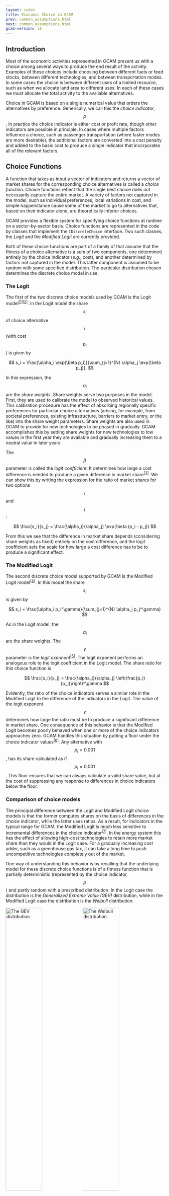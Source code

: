 ```yaml
---
layout: index
title: Economic Choice in GCAM
prev: common_assumptions.html
next: common_assumptions.html
gcam-version: v6
---
```


## Introduction

Most of the economic activities represented in GCAM present us with a
choice among several ways to produce the end result of the activity.
Examples of these choices include choosing between different fuels or
feed stocks, between different technologies, and between
transportation modes.  In some cases the choice is between different
uses of a limited resource, such as when we allocate land area to
different uses.  In each of these cases we must allocate the total
activity to the available alternatives.  

Choice in GCAM is based on a single numerical value that orders the
alternatives by preference.  Generically, we call this the *choice
indicator*, $$p$$.  In practice the choice indicator is either cost or
profit rate, though other indicators are possible in principle.  In
cases where multiple factors influence a choice, such as passenger
transportation (where faster modes are more desirable), the additional
factors are converted into a cost penalty and added to the basic cost
to produce a single indicator that incorporates all of the relevant
factors.

## Choice Functions

A function that takes as input a vector of indicators and returns a
vector of market shares for the corresponding choice alternatives is
called a *choice function*.  Choice functions reflect that the single
best choice does not necessarily capture the entire market.  A variety
of factors not captured in the model, such as individual preferences,
local variations in cost, and simple happenstance cause some of the
market to go to alternatives that, based on their indicator alone, are
theoretically inferior choices.  

GCAM provides a flexible system for specifying choice functions at
runtime on a sector-by-sector basis.  Choice functions are represented
in the code by classes that implement the `IDiscreteChoice` interface.
Two such classes, the *Logit* and the *Modified Logit* are currently
provided.  

Both of these choice functions are part of a family of that assume
that the fitness of a choice alternative is a sum of two components,
one determined entirely by the choice indicator (*e.g.*, cost), and
another determined by factors not captured in the model.  This latter
component is assumed to be random with some specified distribution.
The particular distribution chosen determines the discrete choice
model in use.  

### The Logit 

The first of the two discrete choice models used by GCAM is the Logit
model<sup>[[1](#ref1)][[2](#ref2)]</sup>.  In the Logit model the
share $$s_i$$ of choice alternative $$i$$ (with cost $$p_i$$) is given
by

$$
s_i = \frac{\alpha_i \exp(\beta p_i)}{\sum_{j=1}^{N} \alpha_j
\exp(\beta p_j)}.
$$

In this expression, the $$\alpha_i$$ are the *share weights*.  Share
weights serve two purposes in the model.  First, they are used to
calibrate the model to observed historical values.  This calibration
procedure has the effect of absorbing regionally specific preferences
for particular choice alternatives (arising, for example, from
societal preferences, existing infrastructure, barriers to market
entry, or the like) into the share weight parameters.  Share weights
are also used in GCAM to provide for new technologies to be phased in
gradually.  GCAM accomplishes this by setting share weights for new
technologies to low values in the first year they are available and
gradually increasing them to a neutral value in later years.

The $$\beta$$ parameter is called the *logit coefficient*.  It
determines how large a cost difference is needed to produce a given
difference in market share<sup>[[3](#note3)]</sup>.  We can show this
by writing the expression for the ratio of market shares for two
options $$i$$ and $$j$$:

$$
\frac{s_i}{s_j} = \frac{\alpha_i}{\alpha_j} \exp(\beta (p_i - p_j))
$$

From this we see that the difference in market share depends
(considering share weights as fixed) entirely on the cost difference,
and the logit coefficient sets the scale for how large a cost
difference has to be to produce a significant effect.

### The Modified Logit

The second discrete choice model supported by GCAM is the Modified
Logit model<sup>[[4](#ref4)]</sup>.  In this model the share $$s_i$$
is given by

$$
s_i = \frac{\alpha_i p_i^\gamma}{\sum_{j=1}^{N} \alpha_j p_j^\gamma}
$$

As in the Logit model, the $$\alpha_i$$ are the share weights.  The
$$\gamma$$ parameter is the *logit exponent*<sup>[[5](#note5)]</sup>.  The
logit exponent performs an analogous role to the logit coefficient in
the Logit model.  The share ratio for this choice function is

$$
\frac{s_i}{s_j} = \frac{\alpha_i}{\alpha_j}
\left(\frac{p_i}{p_j}\right)^\gamma 
$$

Evidently, the ratio of the choice indicators serves a similar role in
the Modified Logit to the difference of the indicators in the Logit.
The value of the logit exponent $$\gamma$$ determines how large the
ratio must be to produce a significant difference in market share.
One consequence of this behavior is that the Modified Logit becomes
poorly behaved when one or more of the choice indicators approaches
zero.  GCAM handles this situation by putting a floor under the choice
indicator values<sup>[[6](#note6)]</sup>.  Any alternative with $$p_i
< 0.001$$, has its share calculated as if $$p_i = 0.001$$.  This floor
ensures that we can always calculate a valid share value, but at the
cost of suppressing any response to differences in choice indicators
below the floor.

### Comparison of choice models

The principal difference between the Logit and Modified Logit choice
models is that the former computes shares on the basis of differences
in the choice indicator, while the latter uses ratios.  As a result,
for indicators in the typical range for GCAM, the Modified Logit is
much less sensitive to incremental differences in the choice
indicator<sup>[[7](#note7)]</sup>. In the energy system this has the
effect of allowing high-cost technologies to retain more market share
than they would in the Logit case.  For a gradually increasing cost
adder, such as a greenhouse gas tax, it can take a long time to push
uncompetitive technologies completely out of the market.

One way of understanding this behavior is by recalling that the
underlying model for these discrete choice functions is of a fitness
function that is partially deterministic (represented by the choice
indicator, $$p$$) and partly random with a prescribed distribution.
In the Logit case the distribution is the *Generalized Extreme Value
(GEV)* distribution, while in the Modified Logit case the distribution
is the *Weibull* distribution.  

<img src="gcam-figs/gev.png" alt="The GEV distribution" style="width:48%;"/>
<img src="gcam-figs/weibull.png" alt="The Weibull distribution" style="width:48%;"/><br/>
Figure 1: Comparison of the probability distributions underlying the
two choice functions.  Increasing the mean of the GEV (left)
translates the distribution along the x-axis unchanged.  Increasing
the mean of the Weibull (right) also broadens the distribution.
{: .fig}

From Figure 1 it is apparent that changing the mean of a GEV
distribution while keeping its logit coefficient constant does not
change the shape of the distribution.  By contrast, changing the mean
of a Weibull distribution while keeping the logit exponent constant
makes the distribution broader or narrower.  Either of these behaviors
might be desirable in certain circumstances.  For example, if the
increase in average cost comes from applying a carbon tax, then we
don't expect the distribution of the random factors to change as a
result.  The Logit choice function is appropriate for this situation
because its underlying GEV produces this behavior.

Conversely, in some cases a shift in cost is due to changes in
secondary factors that are folded into a modified cost.  For example,
in passenger transportation cost is the basic contributor to the
choice indicator, but people also care about the time they spend
traveling.  We represent this preference by adding a cost penalty to
slower transportation modes.  Because this penalty scales with
per-capita income, it will produce a cost shift over time.  In this
case we *would* expect the distribution of the random factors in the
choice model to change because the shift is a result of a change in
consumer preferences, and there are many facets to consumer preference
that GCAM does not capture.  Therefore, in a case like this, the
Modified Logit choice function is more appropriate.

## GCAM Configuration

GCAM requires each sector and subsector in the energy system to have a
choice function configured.  Either the Logit or the Modified Logit
may be selected.  For historical reasons the nomenclature used in the
GCAM source code and configuration files is slightly different than
what is used here.  The Logit and Modified Logit choice functions are
referred to as "Absolute-cost Logit" and "Relative-cost Logit",
respectively.  Additionally, the logit coefficient for the Logit model
is not specified directly.  Instead, a logit exponent for an
_equivalent_<sup>[[8](#note8)]</sup> Modified Logit model is
specified, and GCAM calculates the corresponding logit coefficient.
This allows users to switch easily from Logit to Modified Logit or
vice versa without
recalculating the parameters.  

A choice function is specified by including its declaration in the
sector to which it will pertain.  Consider this excerpt from the GCAM
Reference Scenario (GRS) configuration:  

```xml
         <supplysector name="electricity">
            <relative-cost-logit>
               <logit-exponent fillout="1" year="1975">-3</logit-exponent>
            </relative-cost-logit>

   . . .

            <subsector name="coal">
               <relative-cost-logit>
                  <logit-exponent fillout="1" year="1975">-10</logit-exponent>
               </relative-cost-logit>
			   
   . . . 

``` 

This snippet configures the Electricity sector with a Modified Logit
choice function for allocating market shares to the available
subsectors.  (Each subsector represents a different fuel input.)  The
logit exponent for this choice function is -3, which turns out to
provide moderate switching behavior when costs change.  Further down
we configure the Coal subsector with a Modified Logit for allocating
shares to its subsidiary technologies.  (These represent different
plant designs, such as steam or IGCC.)  The logit exponent in this
case is -10, which produces more aggressive switching behavior with
changing costs.

Either of these declarations could be changed to the Logit choice
function by changing the `<relative-cost-logit>` XML tag to
`<absolute-cost-logit>`.  The `<logit-exponent>` tag could be left
alone to produce a choice function that is similar to the Modified
Logit version for costs close to those found in the calibration year.
However, the behaviors of the two functions will diverge as costs
move out of this initial range.

The choice model in the land system is not currently configurable like
in the energy system.  Instead, land use choices are always made using
the Modified Logit.  Logit exponents are specified directly in the
container object using the `<logit-exponent>` tag.  Land use choice is
described further in the [land section](details_land.html#landsharingapproach).

## Notes and References

<a name="ref1">[1]</a> Train, K. (2003), <cite>Discrete Choice Methods
with Simulation</cite>.

<a name="ref2">[2]</a> McFadden, D. (1973), "Conditional Logit
Analysis of Qualitative Choice Behavior", in <cite>Frontiers in
Econometrics</cite>.

<a name="note3">[3]</a> The logit coefficient $$\beta$$ may be either
positive or negative, depending on the interpretation of the choice
indicator $$p$$.  Having $$\beta < 0$$ favors lower values of $$p$$
and is therefore appropriate when $$p$$ represents cost (the usual
case in GCAM).  In the land system the choice indicator represents
profit rate, and we use $$\beta > 0$$ in these choice functions to
favor higher profit rates.

<a name="ref4">[4]</a> Clarke, J. F. and Edmonds, J. (1993), "Modeling
energy technologies in a competitive market", <cite>Energy
Economics</cite> 15 (2), 123 - 129.

<a name="note5">[5]</a> As with the $$\beta$$ coefficient in the Logit
model, the sign of $$\gamma$$ depends on the interpretation of the
choice indicator, with negative values favoring smaller $$p$$ and
positive values favoring larger $$p$$.

<a name="note6">[6]</a> This statement is actually only true in the
energy system.  In the land system (where the choice indicator is the
profit rate), shares are calculated normally for all $$p>0$$.  For
$$p\leq0$$ the share is automatically set to zero.

<a name="note7">[7]</a> This is not universally true.  For $$p \ll 1$$
tiny increments in $$p$$ can produce huge share differences.  For most
of GCAM, where $$p$$ represents cost, values in this range are
uncommon, but they do occur in a few sectors.

<a name="note8">[8]</a> By suitable choice of parameters, one can
arrange for the Logit and Modified Logit to have similar behavior in
some neighborhood of input values.  However, this equivalence is
approximate, and the two choice functions diverge increasingly, the
further the inputs get from this neighborhood of equivalence.
Typically we choose this neighborhood to be the costs during the
calibration period, but if necessary it can be specified explicitly
with the `<base-cost>` XML tag inside the choice function declaration.
